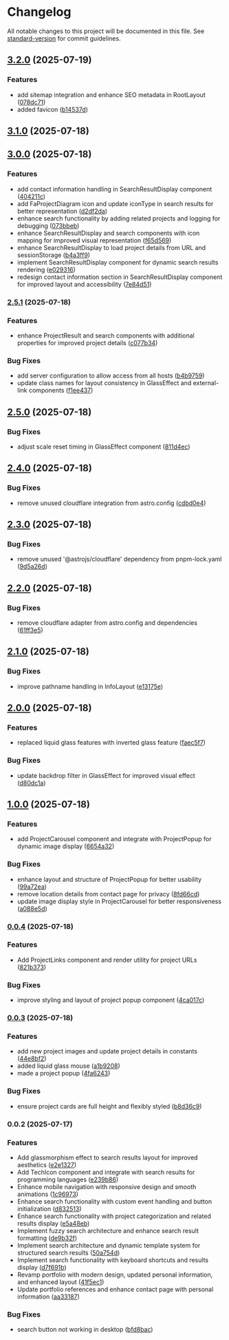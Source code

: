 # Changelog

All notable changes to this project will be documented in this file. See [standard-version](https://github.com/conventional-changelog/standard-version) for commit guidelines.

## [3.2.0](https://github.com-evod/EV-OD/portfilio_v1/compare/v3.1.0...v3.2.0) (2025-07-19)


### Features

* add sitemap integration and enhance SEO metadata in RootLayout ([078dc71](https://github.com-evod/EV-OD/portfilio_v1/commit/078dc7198f6750637a7e95511b4984f662fa9384))
* added favicon ([b14537d](https://github.com-evod/EV-OD/portfilio_v1/commit/b14537d964d1de16af96f61db902ef794883f6aa))

## [3.1.0](https://github.com-evod/EV-OD/portfilio_v1/compare/v3.0.0...v3.1.0) (2025-07-18)

## [3.0.0](https://github.com-evod/EV-OD/portfilio_v1/compare/v2.5.1...v3.0.0) (2025-07-18)


### Features

* add contact information handling in SearchResultDisplay component ([404211c](https://github.com-evod/EV-OD/portfilio_v1/commit/404211cf04347b0c32ac1eb68de2159a4c6acfad))
* add FaProjectDiagram icon and update iconType in search results for better representation ([d2df2da](https://github.com-evod/EV-OD/portfilio_v1/commit/d2df2dadc570de8ff00a8103113e3c4da0f22ed8))
* enhance search functionality by adding related projects and logging for debugging ([073bbeb](https://github.com-evod/EV-OD/portfilio_v1/commit/073bbebaf2d1ed8c0f8127d85bffc76e612adea7))
* enhance SearchResultDisplay and search components with icon mapping for improved visual representation ([f65d569](https://github.com-evod/EV-OD/portfilio_v1/commit/f65d569a5bd5a89d16ac2d5175269bbd6ed41020))
* enhance SearchResultDisplay to load project details from URL and sessionStorage ([b4a3ff9](https://github.com-evod/EV-OD/portfilio_v1/commit/b4a3ff976849ee5184bcca48b9bead40f4586ba8))
* implement SearchResultDisplay component for dynamic search results rendering ([e029316](https://github.com-evod/EV-OD/portfilio_v1/commit/e029316640830d9360c2a53cd7ecadae5a8bb936))
* redesign contact information section in SearchResultDisplay component for improved layout and accessibility ([7e84d51](https://github.com-evod/EV-OD/portfilio_v1/commit/7e84d510a8eefba2fdd65eb113b2edc33dd40034))

### [2.5.1](https://github.com-evod/EV-OD/portfilio_v1/compare/v2.5.0...v2.5.1) (2025-07-18)


### Features

* enhance ProjectResult and search components with additional properties for improved project details ([c077b34](https://github.com-evod/EV-OD/portfilio_v1/commit/c077b34b3cd625a851278ce8d6efa0f1ff9f62c4))


### Bug Fixes

* add server configuration to allow access from all hosts ([b4b9759](https://github.com-evod/EV-OD/portfilio_v1/commit/b4b9759011e858f97193e174de28f481b414bfba))
* update class names for layout consistency in GlassEffect and external-link components ([f1ee437](https://github.com-evod/EV-OD/portfilio_v1/commit/f1ee43707131046c2d930fd7602e627b2355a315))

## [2.5.0](https://github.com-evod/EV-OD/portfilio_v1/compare/v2.4.0...v2.5.0) (2025-07-18)


### Bug Fixes

* adjust scale reset timing in GlassEffect component ([811d4ec](https://github.com-evod/EV-OD/portfilio_v1/commit/811d4ec5972cc6d2457e0d2d86d06db2dc7a0cd6))

## [2.4.0](https://github.com-evod/EV-OD/portfilio_v1/compare/v2.3.0...v2.4.0) (2025-07-18)


### Bug Fixes

* remove unused cloudflare integration from astro.config ([cdbd0e4](https://github.com-evod/EV-OD/portfilio_v1/commit/cdbd0e44e79111f8d2c529bc6a87fe7e3400f9b3))

## [2.3.0](https://github.com-evod/EV-OD/portfilio_v1/compare/v2.2.0...v2.3.0) (2025-07-18)


### Bug Fixes

* remove unused '@astrojs/cloudflare' dependency from pnpm-lock.yaml ([9d5a26d](https://github.com-evod/EV-OD/portfilio_v1/commit/9d5a26d3d90a1277c5a730b3ec94b7d4f6291171))

## [2.2.0](https://github.com-evod/EV-OD/portfilio_v1/compare/v2.1.0...v2.2.0) (2025-07-18)


### Bug Fixes

* remove cloudflare adapter from astro.config and dependencies ([61ff3e5](https://github.com-evod/EV-OD/portfilio_v1/commit/61ff3e5435a31d05a8be778b408a6bf2cadb3df2))

## [2.1.0](https://github.com-evod/EV-OD/portfilio_v1/compare/v2.0.0...v2.1.0) (2025-07-18)


### Bug Fixes

* improve pathname handling in InfoLayout ([e13175e](https://github.com-evod/EV-OD/portfilio_v1/commit/e13175e927109062d35815d616d9d8b7c9531ae8))

## [2.0.0](https://github.com-evod/EV-OD/portfilio_v1/compare/v1.0.0...v2.0.0) (2025-07-18)


### Features

* replaced liquid glass features with inverted glass feature ([faec5f7](https://github.com-evod/EV-OD/portfilio_v1/commit/faec5f744665d3b93b3807fa12e751f8ed2f2aec))


### Bug Fixes

* update backdrop filter in GlassEffect for improved visual effect ([d80dc1a](https://github.com-evod/EV-OD/portfilio_v1/commit/d80dc1a4825256252561ae30e4efc957bc1fb2f8))

## [1.0.0](https://github.com-evod/EV-OD/portfilio_v1/compare/v0.0.4...v1.0.0) (2025-07-18)


### Features

* add ProjectCarousel component and integrate with ProjectPopup for dynamic image display ([6654a32](https://github.com-evod/EV-OD/portfilio_v1/commit/6654a32642d2ff8977cd0e2b0a09c6275be98a64))


### Bug Fixes

* enhance layout and structure of ProjectPopup for better usability ([99a72ea](https://github.com-evod/EV-OD/portfilio_v1/commit/99a72ead0906670161b163827c97efd0fb3c2f41))
* remove location details from contact page for privacy ([8fd66cd](https://github.com-evod/EV-OD/portfilio_v1/commit/8fd66cd6edae1e6d312e58fbd168e7c7571dbd19))
* update image display style in ProjectCarousel for better responsiveness ([a088e5d](https://github.com-evod/EV-OD/portfilio_v1/commit/a088e5d8a7e409f0b53116efc761704e479decf0))

### [0.0.4](https://github.com-evod/EV-OD/portfilio_v1/compare/v0.0.3...v0.0.4) (2025-07-18)


### Features

* Add ProjectLinks component and render utility for project URLs ([821b373](https://github.com-evod/EV-OD/portfilio_v1/commit/821b3730df5163e204c47ed385b942e1dbb3fe7c))


### Bug Fixes

* improve styling and layout of project popup component ([4ca017c](https://github.com-evod/EV-OD/portfilio_v1/commit/4ca017cf20790141bfea48314811eabf6d940866))

### [0.0.3](https://github.com-evod/EV-OD/portfilio_v1/compare/v0.0.2...v0.0.3) (2025-07-18)


### Features

* add new project images and update project details in constants ([44e8bf2](https://github.com-evod/EV-OD/portfilio_v1/commit/44e8bf2a08afd1279336e179c41ad2eb69dfb609))
* added liquid glass mouse ([a1b9208](https://github.com-evod/EV-OD/portfilio_v1/commit/a1b92084a53c789e361d6c88d03d29ea5b100859))
* made a project popup ([4fa6243](https://github.com-evod/EV-OD/portfilio_v1/commit/4fa6243d37710de74c267eda2667fc0b75523574))


### Bug Fixes

* ensure project cards are full height and flexibly styled ([b8d36c9](https://github.com-evod/EV-OD/portfilio_v1/commit/b8d36c93c8a9d74465f5073b0dc94dfe9fdd2f7f))

### 0.0.2 (2025-07-17)


### Features

* Add glassmorphism effect to search results layout for improved aesthetics ([e2e1327](https://github.com-evod/EV-OD/portfilio_v1/commit/e2e132717f55ed2f19826006963329f0aebbd0e6))
* Add TechIcon component and integrate with search results for programming languages ([e239b86](https://github.com-evod/EV-OD/portfilio_v1/commit/e239b86c3e5e14371dde31805cd98618293f5311))
* Enhance mobile navigation with responsive design and smooth animations ([1c96973](https://github.com-evod/EV-OD/portfilio_v1/commit/1c96973412b11634379cef7779934306a5424252))
* Enhance search functionality with custom event handling and button initialization ([d832513](https://github.com-evod/EV-OD/portfilio_v1/commit/d832513207f1c5e9033b1d8896135c393ac24519))
* Enhance search functionality with project categorization and related results display ([e5a48eb](https://github.com-evod/EV-OD/portfilio_v1/commit/e5a48eb59409c2028ad897a336a73c8f0f6cc6d7))
* Implement fuzzy search architecture and enhance search result formatting ([de9b32f](https://github.com-evod/EV-OD/portfilio_v1/commit/de9b32fec706f2fffe4449c32588815da4d8658a))
* Implement search architecture and dynamic template system for structured search results ([50a754d](https://github.com-evod/EV-OD/portfilio_v1/commit/50a754db76641a61526a7b9cb6feb869a5772e8f))
* Implement search functionality with keyboard shortcuts and results display ([d7f691b](https://github.com-evod/EV-OD/portfilio_v1/commit/d7f691b370e552585ade360ce0fe2d742bd6bf21))
* Revamp portfolio with modern design, updated personal information, and enhanced layout ([41f5ec1](https://github.com-evod/EV-OD/portfilio_v1/commit/41f5ec1744183fb741b9da4f255d5ac595a7088a))
* Update portfolio references and enhance contact page with personal information ([aa33187](https://github.com-evod/EV-OD/portfilio_v1/commit/aa33187c9c6633025a0f4c94fd6f45bfbc8756bf))


### Bug Fixes

* search button not working in desktop ([bfd8bac](https://github.com-evod/EV-OD/portfilio_v1/commit/bfd8bac158bb5d113cf3b13a6003b27819b58c4b))
